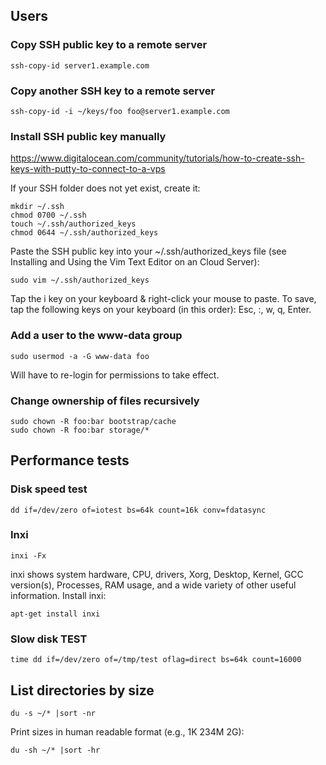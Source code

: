 ## Users

### Copy SSH public key to a remote server

```
ssh-copy-id server1.example.com
```

### Copy another SSH key to a remote server

```
ssh-copy-id -i ~/keys/foo foo@server1.example.com
```

### Install SSH public key manually

https://www.digitalocean.com/community/tutorials/how-to-create-ssh-keys-with-putty-to-connect-to-a-vps

If your SSH folder does not yet exist, create it:

```
mkdir ~/.ssh
chmod 0700 ~/.ssh
touch ~/.ssh/authorized_keys
chmod 0644 ~/.ssh/authorized_keys
```

Paste the SSH public key into your ~/.ssh/authorized_keys file (see Installing and Using the Vim Text Editor on an Cloud Server):

```
sudo vim ~/.ssh/authorized_keys
```

Tap the i key on your keyboard & right-click your mouse to paste.
To save, tap the following keys on your keyboard (in this order): Esc, :, w, q, Enter.

### Add a user to the www-data group

```
sudo usermod -a -G www-data foo
```

Will have to re-login for permissions to take effect.

### Change ownership of files recursively

```
sudo chown -R foo:bar bootstrap/cache
sudo chown -R foo:bar storage/*
```

## Performance tests

### Disk speed test

```
dd if=/dev/zero of=iotest bs=64k count=16k conv=fdatasync
```

### Inxi

```
inxi -Fx
```

inxi shows system hardware, CPU, drivers, Xorg, Desktop, Kernel, 
GCC version(s), Processes, RAM usage, and a wide variety of other useful information.
Install inxi:

```
apt-get install inxi
```

### Slow disk TEST

```
time dd if=/dev/zero of=/tmp/test oflag=direct bs=64k count=16000
```

## List directories by size

```
du -s ~/* |sort -nr
```

Print sizes in human readable format (e.g., 1K 234M 2G):

```
du -sh ~/* |sort -hr
```

